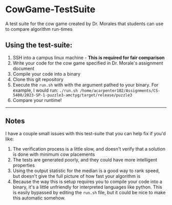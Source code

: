 # CowGame-TestSuite

A test suite for the cow game created by Dr. Morales that students can use to compare algorithm run-times

## Using the test-suite:

1. SSH into a campus linux machine - **This is required for fair comparison**
2. Write your code for the cow game specified in Dr. Morale's assignment document
3. Compile your code into a binary
4. Clone this git repository
5. Execute the `run.sh` with with the argument pathed to your binary. For example, I would run: `./run.sh /home/acarpenter102/Assignments/CS-5400/2023-SP-1-puzzle3-amctyg/target/release/puzzle3`
6. Compare your runtime!

---

## Notes

I have a couple small issues with this test-suite that you can help fix if you'd like:
1. The verification process is a little slow, and doesn't verify that a solution is done with minimum cow placements
2. The tests are generated poorly, and they could have more intelligent properties
3. Using the output statistic for the median is a good way to rank speed, but doesn't give the full picture of how fast your algorithm is
4. Because the way this is setup requires you to compile your code into a binary, it's a little unfriendly for interpreted languages like python. This is easily bypassed by editing the `run.sh` file, but it could be nice to make this automatic somehow.